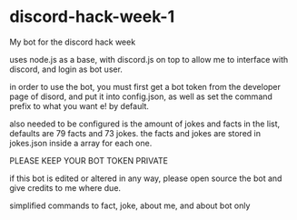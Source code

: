 # discord-hack-week-1
My bot for the discord hack week

uses node.js as a base, with discord.js on top to allow me to interface with discord, and login as bot user. 

in order to use the bot, you must first get a bot token from the developer page of disord, and put it into config.json, as well as set the command prefix to what you want e! by default.

also needed to be configured is the amount of jokes and facts in the list, defaults are 79 facts and 73 jokes. the facts and jokes are stored in jokes.json inside a array for each one.

PLEASE KEEP YOUR BOT TOKEN PRIVATE

if this bot is edited or altered in any way, please open source the bot and give credits to me where due.

simplified commands to fact, joke, about me, and about bot only